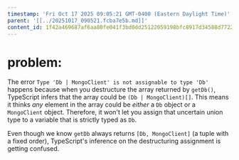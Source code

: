 ```yaml
---
timestamp: 'Fri Oct 17 2025 09:05:21 GMT-0400 (Eastern Daylight Time)'
parent: '[[../20251017_090521.fcba7e5b.md]]'
content_id: 1f42a469687af6aa80fe041f3bd0dd25122059198bfc8917d34588d77229315d
---
```


# problem:

The error `Type 'Db | MongoClient' is not assignable to type 'Db'` happens because when you destructure the array returned by `getDb()`, TypeScript infers that the array could be `(Db | MongoClient)[]`. This means it thinks *any* element in the array could be *either* a `Db` object or a `MongoClient` object. Therefore, it won't let you assign that uncertain union type to a variable that is strictly typed as `Db`.

Even though we know `getDb` always returns `[Db, MongoClient]` (a tuple with a fixed order), TypeScript's inference on the destructuring assignment is getting confused.
